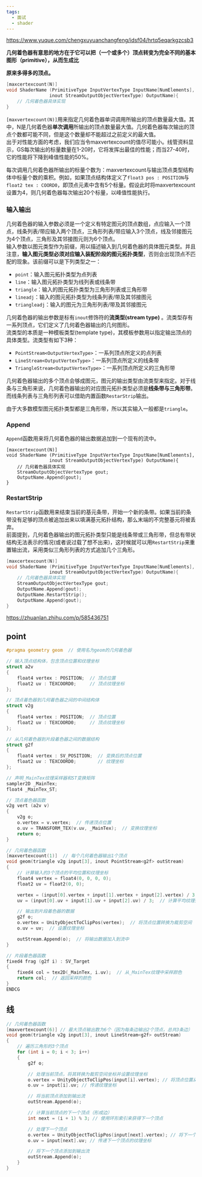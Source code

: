 ```yaml
---
tags:
  - 面试
  - shader
---
```

https://www.yuque.com/chengxuyuanchangfeng/idsf04/hrtq5eqarkgzcsb3


**几何着色器有意思的地方在于它可以把（一个或多个）顶点转变为完全不同的基本图形（primitive），从而生成比**

**原来多得多的顶点。**


```c++
[maxcertexcount(N)]
void ShaderName (PrimitiveType InputVertexType InputName[NumElements],
                inout StreamOutputObjectVertexType) OutputName){
    // 几何着色器具体实现
}
```


`[maxvertexcount(N)]`用来指定几何着色器单词调用所输出的顶点数量最大值。其中，N是几何着色器**单次调用**所输出的顶点数量最大值。几何着色器每次输出的顶点个数都可能不同，但是这个数量却不能超过之前定义的最大值。  
出于对性能方面的考虑，我们应当令maxvertexcount的值尽可能小。线管资料显示，GS每次输出的标量数量在1-20时，它将发挥出最佳的性能；而当27-40时，它的性能将下降到峰值性能的50%。

每次调用几何着色器所输出的标量个数为：maxvertexcount与输出顶点类型结构体中标量个数的乘积。例如，如果顶点结构体定义了`float3 pos : POSITION`与`float2 tex : COORD0`，即顶点元素中含有5个标量。假设此时将maxvertexcount设置为4，则几何着色器每次输出20个标量，以峰值性能执行。


### 输入输出

几何着色器的输入参数必须是一个定义有特定图元的顶点数组，点应输入一个顶点，线条列表/带应输入两个顶点，三角形列表/带应输入3个顶点，线及邻接图元为4个顶点，三角形及其邻接图元则为6个顶点。  
输入参数以图元类型作为前缀，用以描述输入到几何着色器的具体图元类型。并且注意，**输入图元类型必须对应输入装配阶段的图元拓扑类型**，否则会出现顶点不匹配的现象。该前缀可以是下列类型之一：

- `point`：输入图元拓扑类型为点列表
- `line`：输入图元拓扑类型为线列表或线条带
- `triangle`：输入的图元拓扑类型为三角形列表或三角形带
- `lineadj`：输入的图元拓扑类型为线条列表/带及其邻接图元
- `triangleadj`：输入的图元为三角形列表/带及其邻接图元

几何着色器的输出参数是标有`inout`修饰符的**流类型(stream type)** 。流类型存有一系列顶点，它们定义了几何着色器输出的几何图形。  
流类型的本质是一种模板类型(template type)，其模板参数用以指定输出顶点的具体类型。流类型有如下3种：

- `PointStream<OutputVertexType>`：一系列顶点所定义的点列表
- `LineStream<OutputVertexType>`：一系列顶点所定义的线条带
- `TriangleStream<OutputVertexType>`：一系列顶点所定义的三角形带

几何着色器输出的多个顶点会够成图元，图元的输出类型由流类型来指定。对于线条与三角形来说，几何着色器输出的对应图元拓扑类型必须是**线条带与三角形带**。而线条列表与三角形列表可以借助内置函数`RestarStrip`输出。

由于大多数模型图元拓扑类型都是三角形带，所以其实输入一般都是`triangle`。


### Append

`Append`函数用来将几何着色器的输出数据追加到一个现有的流中。

```
[maxcertexcount(N)]
void ShaderName (PrimitiveType InputVertexType InputName[NumElements],
                inout StreamOutputObjectVertexType) OutputName){
    // 几何着色器具体实现
    StreamOutputObjectVertexType gout;
    OutputName.Append(gout);
}
```

### RestartStrip

`RestartStrip`函数用来结束当前的基元条带，开始一个新的条带。如果当前的条带没有足够的顶点被追加出来以填满基元拓扑结构，那么末端的不完整基元将被丢弃。  
前面提到，几何着色器输出的图元拓扑类型只能是线条带或三角形带，但总有带状结构无法表示的情况(或者说过载了想不出来)，这时候就可以用`RestartStrip`来重置输出流，采用类似三角形列表的方式追加几个三角形。


```c++
[maxcertexcount(N)]
void ShaderName (PrimitiveType InputVertexType InputName[NumElements],
                inout StreamOutputObjectVertexType) OutputName){
    // 几何着色器具体实现
    StreamOutputObjectVertexType gout;
    OutputName.Append(gout);
    OutputName.RestartStrip();
    OutputName.Append(gout);
}
```


https://zhuanlan.zhihu.com/p/585436751


## point

```c++
#pragma geometry geom  // 使用名为geom的几何着色器

// 输入顶点结构体，包含顶点位置和纹理坐标
struct a2v
{
	float4 vertex : POSITION;  // 顶点位置
	float2 uv : TEXCOORD0;     // 顶点纹理坐标
};

// 顶点着色器到几何着色器之间的中间结构体
struct v2g
{
	float4 vertex : POSITION;  // 顶点位置
	float2 uv : TEXCOORD0;     // 顶点纹理坐标
};

// 从几何着色器到片段着色器之间的数据结构
struct g2f
{
	float4 vertex : SV_POSITION;  // 变换后的顶点位置
	float2 uv : TEXCOORD0;        // 纹理坐标
};

// 声明_MainTex纹理采样器和ST变换矩阵
sampler2D _MainTex;
float4 _MainTex_ST;

// 顶点着色器函数
v2g vert (a2v v)
{
	v2g o;
	o.vertex = v.vertex;  // 传递顶点位置
	o.uv = TRANSFORM_TEX(v.uv, _MainTex);  // 变换纹理坐标
	return o;
}

// 几何着色器函数
[maxvertexcount(1)]  // 每个几何着色器输出1个顶点
void geom(triangle v2g input[3], inout PointStream<g2f> outStream)
{
	// 计算输入的3个顶点的平均位置和纹理坐标
	float4 vertex = float4(0, 0, 0, 0);
	float2 uv = float2(0, 0);

	vertex = (input[0].vertex + input[1].vertex + input[2].vertex) / 3;  // 计算平均顶点位置
	uv = (input[0].uv + input[1].uv + input[2].uv) / 3;  // 计算平均纹理坐标

	// 输出到片段着色器的数据
	g2f o;
	o.vertex = UnityObjectToClipPos(vertex);  // 将顶点位置转换为裁剪空间
	o.uv = uv;  // 设置纹理坐标

	outStream.Append(o);  // 将输出数据加入到流中
}

// 片段着色器函数
fixed4 frag (g2f i) : SV_Target
{
	fixed4 col = tex2D(_MainTex, i.uv);  // 从_MainTex纹理中采样颜色
	return col;  // 返回采样的颜色
}
ENDCG

```


## 线


```c++
// 几何着色器函数
[maxvertexcount(6)] // 最大顶点输出数为6个（因为每条边输出2个顶点，总共3条边）
void geom(triangle v2g input[3], inout LineStream<g2f> outStream)
{
	// 遍历三角形的3个顶点
	for (int i = 0; i < 3; i++)
	{
		g2f o;

		// 处理当前顶点，将其转换为裁剪空间坐标并设置纹理坐标
		o.vertex = UnityObjectToClipPos(input[i].vertex); // 将顶点位置从对象空间转换到裁剪空间
		o.uv = input[i].uv; // 传递纹理坐标

		// 将当前顶点添加到输出流
		outStream.Append(o);

		// 计算当前顶点的下一个顶点（形成边）
		int next = (i + 1) % 3; // 使用环形索引来获得下一个顶点

		// 处理下一个顶点
		o.vertex = UnityObjectToClipPos(input[next].vertex); // 将下一个顶点的位置转换到裁剪空间
		o.uv = input[next].uv; // 传递下一个顶点的纹理坐标

		// 将下一个顶点添加到输出流
		outStream.Append(o);
	}
}

```